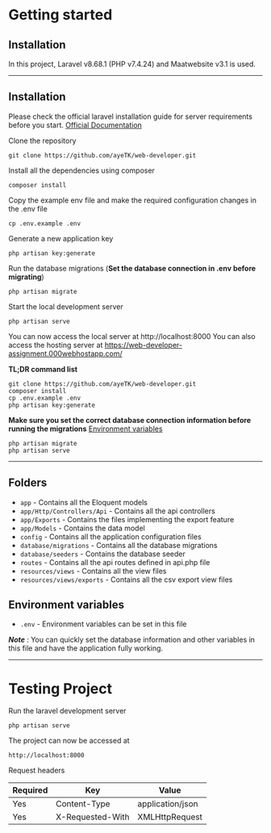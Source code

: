 # Getting started

## Installation

In this project, Laravel v8.68.1 (PHP v7.4.24) and Maatwebsite v3.1 is used.

----------

## Installation

Please check the official laravel installation guide for server requirements before you start. [Official Documentation](https://laravel.com/docs/5.4/installation#installation)

Clone the repository

    git clone https://github.com/ayeTK/web-developer.git


Install all the dependencies using composer

    composer install

Copy the example env file and make the required configuration changes in the .env file

    cp .env.example .env

Generate a new application key

    php artisan key:generate

Run the database migrations (**Set the database connection in .env before migrating**)

    php artisan migrate

Start the local development server

    php artisan serve

You can now access the local server at http://localhost:8000
You can also access the hosting server at https://web-developer-assignment.000webhostapp.com/

**TL;DR command list**

    git clone https://github.com/ayeTK/web-developer.git
    composer install
    cp .env.example .env
    php artisan key:generate
    
**Make sure you set the correct database connection information before running the migrations** [Environment variables](#environment-variables)

    php artisan migrate
    php artisan serve

----------

## Folders

- `app` - Contains all the Eloquent models
- `app/Http/Controllers/Api` - Contains all the api controllers
- `app/Exports` - Contains the files implementing the export feature
- `app/Models` - Contains the data model
- `config` - Contains all the application configuration files
- `database/migrations` - Contains all the database migrations
- `database/seeders` - Contains the database seeder
- `routes` - Contains all the api routes defined in api.php file
- `resources/views` - Contains all the view files
- `resources/views/exports` - Contains all the csv export view files

## Environment variables

- `.env` - Environment variables can be set in this file

***Note*** : You can quickly set the database information and other variables in this file and have the application fully working.

----------

# Testing Project

Run the laravel development server

    php artisan serve

The project can now be accessed at

    http://localhost:8000

Request headers

| **Required** 	| **Key**              	| **Value**            	|
|----------	|------------------	|------------------	|
| Yes      	| Content-Type     	| application/json 	|
| Yes      	| X-Requested-With 	| XMLHttpRequest   	|


